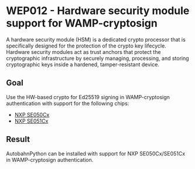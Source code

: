 # WEP012 - Hardware security module support for WAMP-cryptosign

A hardware security module (HSM) is a dedicated crypto processor that is specifically designed for the protection of the crypto key lifecycle. Hardware security modules act as trust anchors that protect the cryptographic infrastructure by securely managing, processing, and storing cryptographic keys inside a hardened, tamper-resistant device.

## Goal

Use the HW-based crypto for Ed25519 signing in WAMP-cryptosign authentication with support for the following chips:

* [NXP SE050Cx](https://www.nxp.com/products/security-and-authentication/authentication/edgelock-se050-plug-trust-secure-element-family-enhanced-iot-security-with-maximum-flexibility:SE050)
* [NXP SE051Cx](https://www.nxp.com/products/security-and-authentication/authentication/edgelock-se051-proven-easy-to-use-iot-security-solution-with-support-for-updatability-and-custom-applets:SE051)

## Result

AutobahnPython can be installed with support for NXP SE050Cx/SE051Cx in WAMP-cryptosign authentication.
